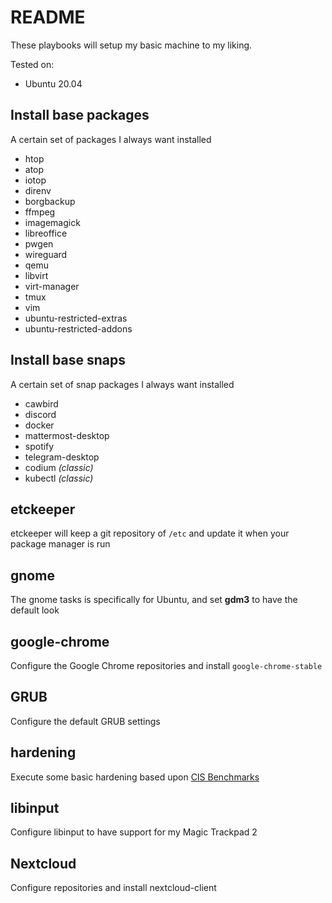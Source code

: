 # README

These playbooks will setup my basic machine to my liking.

Tested on:

* Ubuntu 20.04

## Install base packages

A certain set of packages I always want installed

* htop
* atop
* iotop
* direnv
* borgbackup
* ffmpeg
* imagemagick
* libreoffice
* pwgen
* wireguard
* qemu
* libvirt
* virt-manager
* tmux
* vim
* ubuntu-restricted-extras
* ubuntu-restricted-addons

## Install base snaps

A certain set of snap packages I always want installed

* cawbird
* discord
* docker
* mattermost-desktop
* spotify
* telegram-desktop
* codium *(classic)*
* kubectl *(classic)*

## etckeeper

etckeeper will keep a git repository of `/etc` and update it when your package manager is run

## gnome

The gnome tasks is specifically for Ubuntu, and set **gdm3** to have the default look

## google-chrome

Configure the Google Chrome repositories and install `google-chrome-stable`

## GRUB

Configure the default GRUB settings

## hardening

Execute some basic hardening based upon [CIS Benchmarks](https://www.cisecurity.org/cis-benchmarks/)

## libinput

Configure libinput to have support for my Magic Trackpad 2

## Nextcloud

Configure repositories and install nextcloud-client
